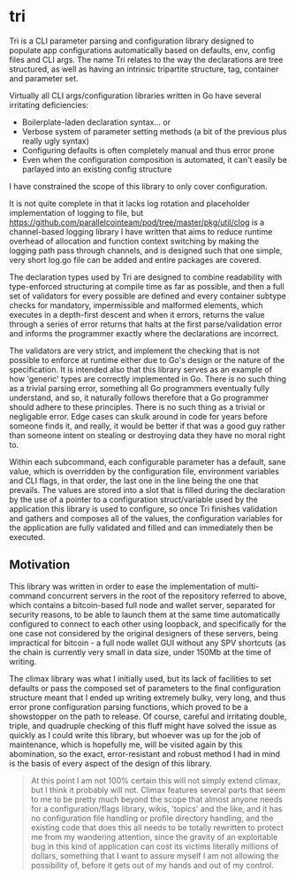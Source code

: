 # tri
Tri is a CLI parameter parsing and configuration library designed to populate app configurations automatically based on defaults, env, config files and CLI args. The name Tri relates to the way the declarations are tree structured, as well as having an intrinsic tripartite structure, tag, container and parameter set.

Virtually all CLI args/configuration libraries written in Go have several irritating deficiencies:

- Boilerplate-laden declaration syntax... or
- Verbose system of parameter setting methods (a bit of the previous plus really ugly syntax)
- Configuring defaults is often completely manual and thus error prone
- Even when the configuration composition is automated, it can't easily be parlayed into an existing config structure

I have constrained the scope of this library to only cover configuration.

It is not quite complete in that it lacks log rotation and placeholder implementation of logging to file, but https://github.com/parallelcointeam/pod/tree/master/pkg/util/clog is a channel-based logging library I have written that aims to reduce runtime overhead of allocation and function context switching by making the logging path pass through channels, and is designed such that one simple, very short log.go file can be added and entire packages are covered.

The declaration types used by Tri are designed to combine readability with type-enforced structuring at compile time as far as possible, and then a full set of validators for every possible are defined and every container subtype checks for mandatory, impermissible and malformed elements, which executes in a depth-first descent and when it errors, returns the value through a series of error returns that halts at the first parse/validation error and informs the programmer exactly where the declarations are incorrect. 

The validators are very strict, and implement the checking that is not possible to enforce at runtime either due to Go's design or the nature of the specification. It is intended also that this library serves as an example of how 'generic' types are correctly implemented in Go. There is no such thing as a trivial parsing error, something all Go programmers eventually fully understand, and so, it naturally follows therefore that a Go programmer should adhere to these principles. There is no such thing as a trivial or negligable error. Edge cases can skulk around in code for years before someone finds it, and really, it would be better if that was a good guy rather than someone intent on stealing or destroying data they have no moral right to.

Within each subcommand, each configurable parameter has a default, sane value, which is overridden by the configuration file, environment variables and CLI flags, in that order, the last one in the line being the one that prevails. The values are stored into a slot that is filled during the declaration by the use of a pointer to a configuration struct/variable used by the application this library is used to configure, so once Tri finishes validation and gathers and composes all of the values, the configuration variables for the application are fully validated and filled and can immediately then be executed. 

## Motivation

This library was written in order to ease the implementation of multi-command concurrent servers in the root of the repository referred to above, which contains a bitcoin-based full node and wallet server, separated for security reasons, to be able to launch them at the same time automatically configured to connect to each other using loopback, and specifically for the one case not considered by the original designers of these servers, being impractical for bitcoin - a full node wallet GUI without any SPV shortcuts (as the chain is currently very small in data size, under 150Mb at the time of writing.

The climax library was what I initially used, but its lack of facilities to set defaults or pass the composed set of parameters to the final configuration structure meant that I ended up writing extremely bulky, very long, and thus error prone configuration parsing functions, which proved to be a showstopper on the path to release. Of course, careful and irritating double, triple, and quadruple checking of this fluff might have solved the issue as quickly as I could write this library, but whoever was up for the job of maintenance, which is hopefully me, will be visited again by this abomination, so the exact, error-resistant and robust method I had in mind is the basis of every aspect of the design of this library.

> At this point I am not 100% certain this will not simply extend climax, but I think it probably will not. Climax features several parts that seem to me to be pretty much beyond the scope that almost anyone needs for a configuration/flags library, wikis, 'topics' and the like, and it has no configuration file handling or profile directory handling, and the existing code that does this all needs to be totally rewritten to protect me from my wandering attention, since the gravity of an exploitable bug in this kind of application can cost its victims literally millions of dollars, something that I want to assure myself I am not allowing the possibility of, before it gets out of my hands and out of my control.
